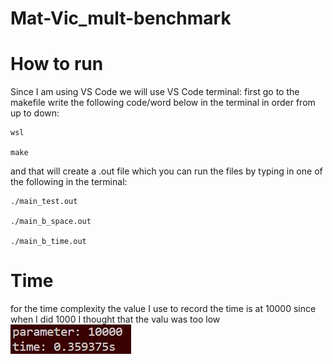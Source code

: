 # Mat-Vic_mult-benchmark
# How to run
Since I am using VS Code we will use VS Code terminal:
first go to the makefile
write the following code/word below in the terminal in order from up to down:
```
wsl

make
```
and that will create a .out file which you can run the files by typing in one of the following in the terminal:
```
./main_test.out

./main_b_space.out

./main_b_time.out
```
# Time
for the time complexity the value I use to record the time is at 10000 since when I did 1000 I thought that the valu was too low
<img src= Image_MV/Time.jpg>
